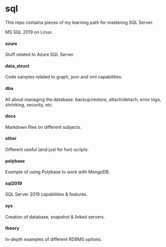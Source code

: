 # sql

This repo contains pieces of my learning path for mastering SQL Server.

MS SQL 2019 on Linux.

#### azure

Stuff related to Azure SQL Server

#### data_struct

Code samples related to graph, json and xml capabilities.

#### dba

All about managing the database: backup/restore, attach/detach, error logs, shrinking, security, etc.

#### docs

Markdown files on different subjects.

#### other

Different useful (and just for fun) scripts.

#### polybase

Example of using Polybase to work with MongoDB.

#### sql2019

SQL Server 2019 capabilities & features.

#### sys

Creation of database, snapshot & linked servers.

#### theory

In-depth examples of different RDBMS options.
